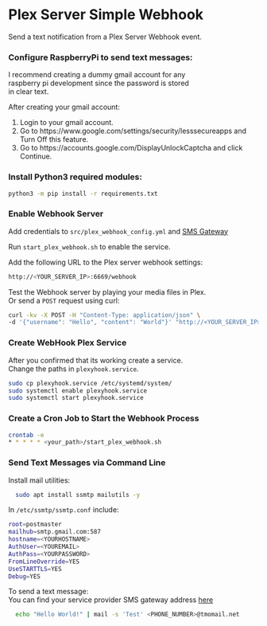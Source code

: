 # Plex Server Simple Webhook

Send a text notification from a Plex Server Webhook event.

### Configure RaspberryPi to send text messages:
I recommend creating a dummy gmail account for any<br/>
raspberry pi development since the password is stored<br/>
in clear text.<br/>

After creating your gmail account:<br/>

<ol>
<li>Login to your gmail account.</li>
<li>Go to https://www.google.com/settings/security/lesssecureapps and Turn Off this feature.</li>
<li>Go to https://accounts.google.com/DisplayUnlockCaptcha and click Continue.</li>
</ol>

### Install Python3 required modules:

```bash
python3 -m pip install -r requirements.txt
```

### Enable Webhook Server

Add credentials to `src/plex_webhook_config.yml` and [SMS Gateway](https://www.freecarrierlookup.com/)

Run `start_plex_webhook.sh` to enable the service.

Add the following URL to the Plex server webhook settings:<br/>

```bash
http://<YOUR_SERVER_IP>:6669/webhook
```

Test the Webhook server by playing your media files in Plex.<br/>
Or send a `POST` request using curl:
```bash
curl -kv -X POST -H "Content-Type: application/json" \
-d '{"username": "Hello", "content": "World"}' "http://<YOUR_SERVER_IP>:6669/webhook"
```

### Create WebHook Plex Service

After you confirmed that its working create a service.<br/>
Change the paths in `plexyhook.service`.

```bash
sudo cp plexyhook.service /etc/systemd/system/
sudo systemctl enable plexyhook.service
sudo systemctl start plexyhook.service
```

### Create a Cron Job to Start the Webhook Process

```bash
crontab -e
* * * * * <your_path>/start_plex_webhook.sh
```

### Send Text Messages via Command Line

Install mail utilities:<br/>
```bash
  sudo apt install ssmtp mailutils -y
```

In `/etc/ssmtp/ssmtp.conf` include:<br/>
```bash
root=postmaster
mailhub=smtp.gmail.com:587
hostname=<YOURHOSTNAME>
AuthUser=<YOUREMAIL>
AuthPass=<YOURPASSWORD>
FromLineOverride=YES
UseSTARTTLS=YES
Debug=YES
```

To send a text message:<br/>
You can find your service provider SMS gateway address [here](https://www.freecarrierlookup.com/)

```bash
  echo "Hello World!" | mail -s 'Test' <PHONE_NUMBER>@tmomail.net
```

